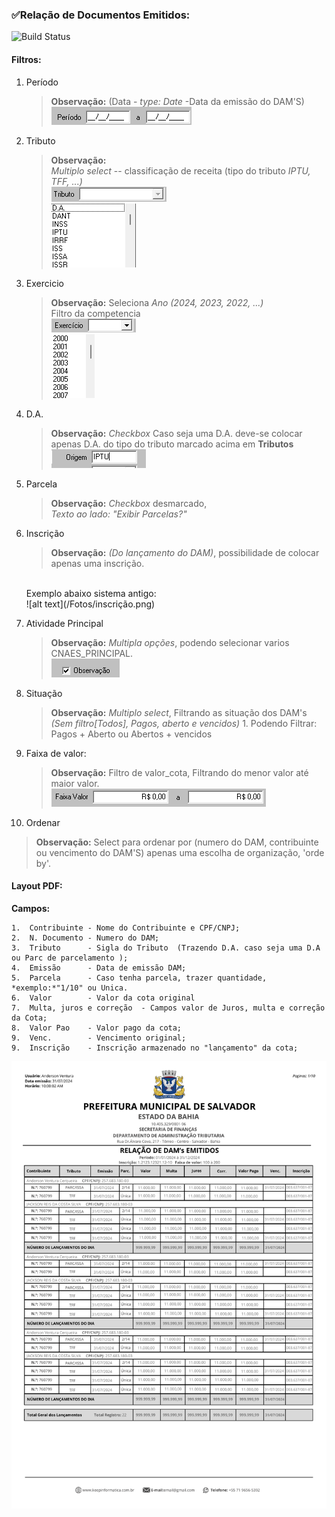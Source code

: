 ### ✅Relação de Documentos Emitidos:
![Build Status](https://travis-ci.org/joemccann/dillinger.svg?branch=master)
#### Filtros:

1.  Período 
   
    >**Observação:** (Data - *type: Date* -Data da emissão do DAM'S) <br>
    ![alt text](Fotos/image.png)

2.  Tributo 
    >**Observação:** <br>   *Multiplo* _select_ -- classificação de receita (tipo do tributo *IPTU, TFF, ...)*<br>
    ![alt text](Fotos/image-1.png)<br>
    ![alt text](Fotos/image-2.png)


3.  Exercicio 
    > **Observação:** Seleciona *Ano (2024, 2023, 2022, ...)* <br>
    Filtro da competencia<br>
    ![alt text](Fotos/image-3.png)<br>
    ![alt text](Fotos/image-4.png)

4.  D.A. 
    > **Observação:** *Checkbox* Caso seja uma D.A. deve-se colocar apenas D.A. do tipo do tributo marcado acima em **Tributos**<br>
    ![alt text](Fotos/image-5.png)

5.  Parcela 
    >**Observação:** *Checkbox* desmarcado,<br>  *Texto ao lado:* _"Exibir Parcelas?"_<br>

6.  Inscrição 
    >**Observação:** *(Do lançamento do DAM)*, possibilidade de colocar apenas uma inscrição.
    <br> 
    Exemplo abaixo sistema antigo:<br> 
    ![alt text](/Fotos/inscrição.png)
    
7.  Atividade Principal 
    >**Observação:** _Multipla opções_, podendo selecionar varios CNAES_PRINCIPAL. <br>
    ![alt text](/fotos/atividade_principal.png)

8.  Situação 
    >**Observação:** _Multiplo select_, Filtrando as situação dos DAM's <br>
    *(Sem filtro[Todos], Pagos, aberto e vencidos)*
        1. Podendo Filtrar: Pagos + Aberto ou Abertos + vencidos

9.  Faixa de valor:
    > **Observação:** Filtro de valor_cota, Filtrando do menor valor até maior valor.<br>
    ![alt text](/Fotos/faixa_valor.png)

10. Ordenar 
> **Observação:** Select para ordenar por (numero do DAM, contribuinte ou vencimento do DAM'S) apenas uma escolha de organização, 'orde by'.   


 ####   Layout PDF:
**Campos:** 
 ```
1.  Contribuinte - Nome do Contribuinte e CPF/CNPJ;
2.  N. Documento - Numero do DAM;
3.  Tributo      - Sigla do Tributo  (Trazendo D.A. caso seja uma D.A ou Parc de parcelamento );
4.  Emissão      - Data de emissão DAM;
5.  Parcela      - Caso tenha parcela, trazer quantidade, *exemplo:*"1/10" ou Unica.
6.  Valor        - Valor da cota original 
7.  Multa, juros e correção  - Campos valor de Juros, multa e correção da Cota;
8.  Valor Pao    - Valor pago da cota; 
9.  Venc.        - Vencimento original;
9.  Inscrição    - Inscrição armazenado no "lançamento" da cota;  
```
![alt text](/Fotos/emitidos.png)

 